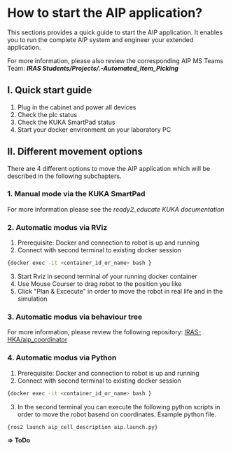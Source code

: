 # How to start the AIP application?

This sections provides a quick guide to start the AIP application. It enables you to run the complete AIP system and engineer your extended application.

For more information, please also review the corresponding AIP MS Teams Team: 
**_IRAS Students/Projects/.-Automated_Item_Picking_**


## I. Quick start guide 

1. Plug in the cabinet and power all devices
2. Check the plc status 
3. Check the KUKA SmartPad status
4. Start your docker environment on your laboratory PC 


## II. Different movement options

There are 4 different options to move the AIP application which will be described in the following subchapters.

### 1. Manual mode via the KUKA SmartPad 

For more information please see the  *_ready2_educate KUKA documentation_*

### 2. Automatic modus via RViz 

1. Prerequisite: Docker and connection to robot is up and running
2. Connect with second terminal to existing docker session
```bash
{docker exec -it <container_id_or_name> bash }
```
3. Start Rviz in second terminal of your running docker container
4. Use Mouse Courser to drag robot to the position you like
5. Click "Plan & Excecute" in order to move the robot in real life and in the simulation

### 3. Automatic modus via behaviour tree

For more information, please review the following repository: [IRAS-HKA/aip_coordinator](https://github.com/IRAS-HKA/aip_coordinator.git)


### 4. Automatic modus via Python

1. Prerequisite: Docker and connection to robot is up and running
2. Connect with second terminal to existing docker session
```bash
{docker exec -it <container_id_or_name> bash }
```
3. In the second terminal you can execute the following python scripts in order to move the robot basend on coordinates. Example python file.
```bash
{ros2 launch aip_cell_description aip.launch.py}
```
**=> ToDo**


